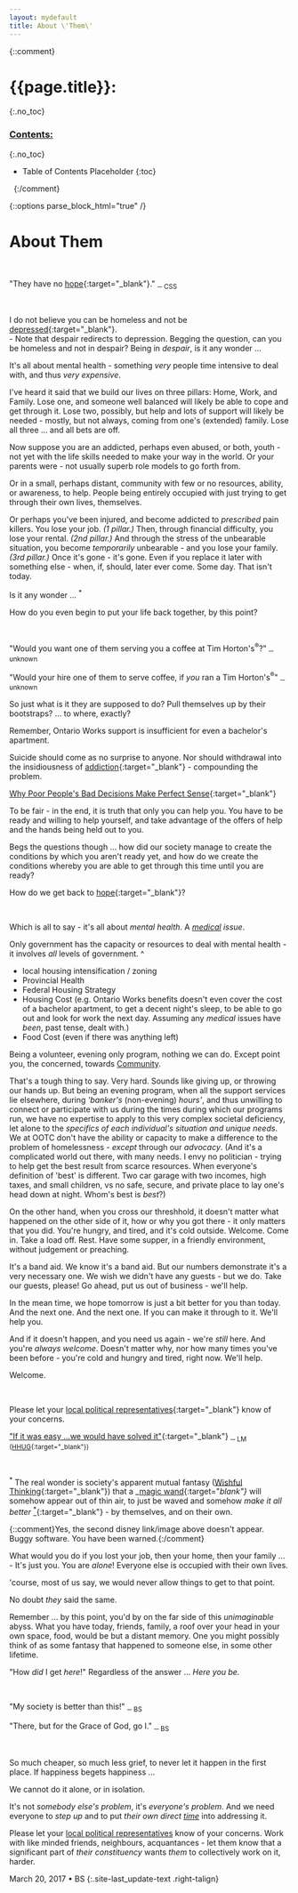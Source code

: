```yaml
---
layout: mydefault
title: About \'Them\'
---
```

{::comment}
# {{page.title}}:
{:.no_toc}

### <u> Contents: </u>
{:.no_toc}
* Table of Contents Placeholder
{:toc}

&nbsp;
{:/comment}

{::options parse_block_html="true" /}
<div id="AboutThem">

# About Them

&nbsp;

"They have no [hope](https://en.wikipedia.org/wiki/Hope "Hope is an optimistic attitude of mind that is based on an expectation of positive outcomes related to events and circumstances in one's life ..."){:target="_blank"}." <sub>&#8208;&#8208; CSS</sub>

&nbsp;

I do not believe you can be homeless and not be [depressed](//en.wikipedia.org/wiki/Depression_(mood) "a state of low mood and aversion to activity that can affect a person's thoughts, behavior, feelings, and sense of well-being"){:target="_blank"}.
<br>- Note that despair redirects to depression. Begging the question, can you be homeless and not in despair? Being in _despair_, is it any wonder ...

It's all about mental health - something _very_ people time intensive to deal with, and thus _very expensive_.

I've heard it said that we build our lives on three pillars: Home, Work, and Family. Lose one, and someone well balanced will likely be able to cope and get through it. Lose two, possibly, but help and lots of support will likely be needed - mostly, but not always, coming from one's (extended) family. Lose all three ... and all bets are off.

Now suppose you are an addicted, perhaps even abused, or both, youth - not yet with the life skills needed to make your way in the world. Or your parents were - not usually superb role models to go forth from.

Or in a small, perhaps distant, community with few or no resources, ability, or awareness, to help. People being entirely occupied with just trying to get through their own lives, themselves.

Or perhaps you've been injured, and become addicted to _prescribed_ pain killers. You lose your job. _(1 pillar.)_ Then, through financial difficulty, you lose your rental. _(2nd pillar.)_ And through the stress of the unbearable situation, you become _temporarily_ unbearable - and you lose your family. _(3rd pillar.)_ Once it's gone - it's gone. Even if you replace it later with something else - when, if, should, later ever come. Some day. That isn't today.

Is it any wonder ... <sup>*</sup>

How do you even begin to put your life back together, by this point?

&nbsp;

"Would you want one of them serving you a coffee at Tim Horton's<sup>&reg;</sup>?" <sub>&#8208;&#8208; unknown</sub>

"Would your hire one of them to serve coffee, if _you_ ran a Tim Horton's<sup>&reg;</sup>" <sub>&#8208;&#8208; unknown</sub>

So just what is it they are supposed to do? Pull themselves up by their bootstraps? ... to where, exactly?

Remember, Ontario Works support is insufficient for even a bachelor's apartment.

Suicide should come as no surprise to anyone. Nor should withdrawal into the insidiousness of [addiction](//en.wikipedia.org/wiki/Addiction "a brain disorder characterized by compulsive engagement in rewarding stimuli, despite adverse consequences."){:target="_blank"} - compounding the problem.

[Why Poor People's Bad Decisions Make Perfect Sense](//www.huffingtonpost.com/linda-tirado/why-poor-peoples-bad-decisions-make-perfect-sense_b_4326233.html "Linda Tirado"){:target="_blank"}

To be fair - in the end, it is truth that only you can help you. You have to be ready and willing to help yourself, and take advantage of the offers of help and the hands being held out to you.

Begs the questions though ... how did our society manage to create the conditions by which you aren't ready yet, and how do we create the conditions whereby you are able to get through this time until you are ready?

How do we get back to [hope](https://en.wikipedia.org/wiki/Hope "Hope is an optimistic attitude of mind that is based on an expectation of positive outcomes related to events and circumstances in one's life ..."){:target="_blank"}?

&nbsp;

Which is all to say - it's all about _mental health_. A _<u>medical</u> issue_.

Only government has the capacity or resources to deal with mental health - it involves _all_ levels of government.
^
- local housing intensification / zoning
- Provincial Health
- Federal Housing Strategy
- Housing Cost (e.g. Ontario Works benefits doesn't even cover the cost of a bachelor apartment, to get a decent night's sleep, to be able to go out and look for work the next day. Assuming any _medical_ issues have _been_, past tense, dealt with.)
- Food Cost (even if there was anything left)

Being a volunteer, evening only program, nothing we can do. Except point you, the concerned, towards [Community]({{"/Community"|relative_url}} "X").

That's a tough thing to say. Very hard. Sounds like giving up, or throwing our hands up. But being an evening program, when all the support services lie elsewhere, during _'banker's_ (non-evening) _hours'_, and thus unwilling to connect or participate with us during the times during which our programs run, we have no expertise to apply to this very complex societal deficiency, let alone to the _specifics of each individual's situation and unique needs_. We at OOTC don't have the ability or capacity to make a difference to the problem of homelessness - _except_ through our _advocacy_. (And it's a complicated world out there, with many needs. I envy no politician - trying to help get the best result from scarce resources. When everyone's definition of 'best' is different. Two car garage with two incomes, high taxes,  and small children, vs no safe, secure, and private place to lay one's head down at night. Whom's best is _best_?)

On the other hand, when you cross our threshhold, it doesn't matter what happened on the other side of it, how or why you got there - it only matters that you did. You're hungry, and tired, and it's cold outside. Welcome. Come in. Take a load off. Rest. Have some supper, in a friendly environment, without judgement or preaching.

It's a band aid. We know it's a band aid. But our numbers demonstrate it's a very necessary one. We wish we didn't have any guests - but we do. Take our guests, please! Go ahead, put us out of business - we'll help.

In the mean time, we hope tomorrow is just a bit better for you than today. And the next one. And the next one. If you can make it through to it. We'll help you.

And if it doesn't happen, and you need us again - we're _still_ here. And you're _always welcome_. Doesn't matter why, nor how many times you've been before - you're cold and hungry and tired, right now. We'll help.

Welcome.

&nbsp;

Please let your [local political representatives](http://kitchener.foundlocally.com/Local/Government.asp "Kitchener-Waterloo Government, Politicians & Poltics Resources and Info"){:target="_blank"} know of your concerns.

["If it was easy ...we would have solved it"](//www.therecord.com/news-story/4305530-homeless-lose-a-place-to-stay-as-out-of-cold-site-set-to-close/ "Lynn Macaulay - The Record"){:target="_blank"} <sub>&#8208;&#8208; LM ([HHUG](http://www.hhug.ca/ "Because Everyone Deserves a Home"){:target="_blank"})</sub>

&nbsp;

<sup>*</sup> The real wonder is society's apparent mutual fantasy ([Wishful Thinking](//en.wikipedia.org/wiki/Wishful_thinking "the formation of beliefs and making decisions according to what might be pleasing to imagine instead of by appealing to evidence, rationality, or reality."){:target="_blank"}) that a _[magic wand](http://disney.wikia.com/wiki/Magic_Wand "Bibbidi Bobbidi Boo"){:target="_blank"}_ will somehow appear out of thin air, to just be waved and somehow _make it all better_ [<sup>*</sup>](http://disney.wikia.com/wiki/File:September182.gif ""){:target="_blank"}
\- by themselves, and on their own.

{::comment}Yes, the second disney link/image above doesn't appear. Buggy software. You have been warned.{:/comment}

What would you do if you lost your job, then your home, then your family ...
<br>- It's just you. You are _alone_! Everyone else is occupied with their own lives.

'course, most of us say, we would never allow things to get to that point.

No doubt _they_ said the same.

Remember ... by this point, you'd by on the far side of this _unimaginable_ abyss. What you have today, friends, family, a roof over your head in your own space, food, would be but a distant memory. One you might possibly think of as some fantasy that happened to someone else, in some other lifetime.

"How _did_ I get _here_!" Regardless of the answer ... _Here you be._

&nbsp;

"My society is better than this!" <sub>&#8208;&#8208; BS</sub>

"There, but for the Grace of God, go I." <sub>&#8208;&#8208; BS</sub>

&nbsp;

So much cheaper, so much less grief, to never let it happen in the first place. If happiness begets happiness ...

We cannot do it alone, or in isolation.

It's not _somebody else's problem_, it's _everyone's problem_. And we need everyone to _step up_ and to put _their own direct <u>time</u>_ into addressing it.

Please let your [local political representatives](http://kitchener.foundlocally.com/Local/Government.asp "Kitchener-Waterloo Government, Politicians & Poltics Resources and Info") know of your concerns. Work with like minded friends, neighbours, acquantances - let them know that a significant part of _their constituency_ wants _them_ to collectively work on it, harder.

March 20, 2017 • BS
{:.site-last_update-text .right-talign}
